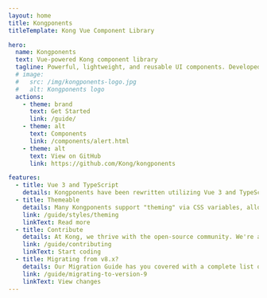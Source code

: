 ```yaml
---
layout: home
title: Kongponents
titleTemplate: Kong Vue Component Library

hero:
  name: Kongponents
  text: Vue-powered Kong component library
  tagline: Powerful, lightweight, and reusable UI components. Developed for Kong, usable by all.
  # image:
  #   src: /img/kongponents-logo.jpg
  #   alt: Kongponents logo
  actions:
    - theme: brand
      text: Get Started
      link: /guide/
    - theme: alt
      text: Components
      link: /components/alert.html
    - theme: alt
      text: View on GitHub
      link: https://github.com/Kong/kongponents

features:
  - title: Vue 3 and TypeScript
    details: Kongponents have been rewritten utilizing Vue 3 and TypeScript. Enjoy better autocompletion in your editor and Devtools support!
  - title: Themeable
    details: Many Kongponents support "theming" via CSS variables, allowing for global customization or fine-tuned control within a scoped selector.
    link: /guide/styles/theming
    linkText: Read more
  - title: Contribute
    details: At Kong, we thrive with the open-source community. We're always looking for contributions; feel free to submit a pull request!
    link: /guide/contributing
    linkText: Start coding
  - title: Migrating from v8.x?
    details: Our Migration Guide has you covered with a complete list of breaking changes.
    link: /guide/migrating-to-version-9
    linkText: View changes
---
```


<style>
/* Homepage Components button */
.VPContent.is-home .VPButton.medium.alt[href^="/components/"] {
  color: #fff;
  border-color: #07a88d;
  background-color: #07a88d;
}
</style>
